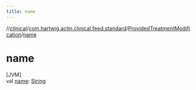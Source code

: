 ```yaml
---
title: name
---
```

//[clinical](../../../index.html)/[com.hartwig.actin.clinical.feed.standard](../index.html)/[ProvidedTreatmentModification](index.html)/[name](name.html)



# name



[JVM]\
val [name](name.html): [String](https://kotlinlang.org/api/latest/jvm/stdlib/kotlin/-string/index.html)




